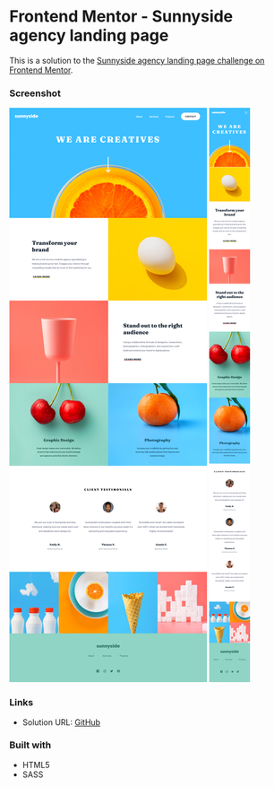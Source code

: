 # Frontend Mentor - Sunnyside agency landing page

This is a solution to the [Sunnyside agency landing page challenge on Frontend Mentor](https://www.frontendmentor.io/challenges/sunnyside-agency-landing-page-7yVs3B6ef).

### Screenshot

![alt-text](./screenshot.png)
![alt-text](./screenshot-mobile.png)

### Links

- Solution URL: [GitHub](https://github.com/AmakaEguzoro/Sunnyside-agency)

### Built with

- HTML5
- SASS
